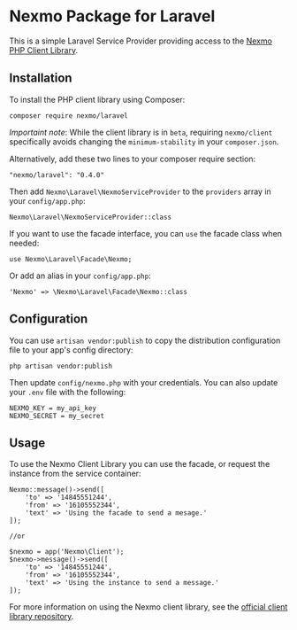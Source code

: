 Nexmo Package for Laravel
=========================
This is a simple Laravel Service Provider providing access to the  [Nexmo PHP Client Library][client-library].

Installation
------------

To install the PHP client library using Composer:
    
    composer require nexmo/laravel 

*Importaint note*: While the client library is in `beta`, requiring `nexmo/client` specifically avoids changing the 
`minimum-stability` in your `composer.json`.

Alternatively, add these two lines to your composer require section:

    "nexmo/laravel": "0.4.0"
    
Then add `Nexmo\Laravel\NexmoServiceProvider` to the `providers` array in your `config/app.php`:

    Nexmo\Laravel\NexmoServiceProvider::class
    
If you want to use the facade interface, you can `use` the facade class when needed:
 
    use Nexmo\Laravel\Facade\Nexmo;
    
Or add an alias in your `config/app.php`:

    'Nexmo' => \Nexmo\Laravel\Facade\Nexmo::class

Configuration
-------------
 
You can use `artisan vendor:publish` to copy the distribution configuration file to your app's config directory:

    php artisan vendor:publish
    
Then update `config/nexmo.php` with your credentials. You can also update your `.env` file with the following:
```
NEXMO_KEY = my_api_key
NEXMO_SECRET = my_secret
```

Usage
-----
   
To use the Nexmo Client Library you can use the facade, or request the instance from the service container:

    Nexmo::message()->send([
        'to' => '14845551244',
        'from' => '16105552344',
        'text' => 'Using the facade to send a mesage.'
    ]);

    //or
    
    $nexmo = app('Nexmo\Client');
    $nexmo->message()->send([
        'to' => '14845551244',
        'from' => '16105552344',
        'text' => 'Using the instance to send a message.'
    ]);
 
    
For more information on using the Nexmo client library, see the [official client library repository][client-library]. 

[client-library]: https://github.com/Nexmo/nexmo-php
